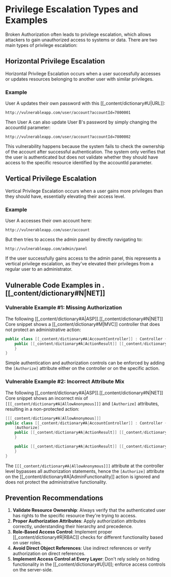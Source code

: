 # Privilege Escalation Types and Examples

Broken Authorization often leads to privilege escalation, which allows attackers to gain unauthorized access to systems or data. There are two main types of privilege escalation:

## Horizontal Privilege Escalation

Horizontal Privilege Escalation occurs when a user successfully accesses or updates resources belonging to another user with similar privileges.

### Example

User A updates their own password with this [[_content/dictionary#U|URL]]:
```
http://vulnerableapp.com/user/account?accountId=7800001
```

Then User A can also update User B's password by simply changing the accountId parameter:
```
http://vulnerableapp.com/user/account?accountId=7800002
```

This vulnerability happens because the system fails to check the ownership of the account after successful authentication. The system only verifies that the user is authenticated but does not validate whether they should have access to the specific resource identified by the accountId parameter.

## Vertical Privilege Escalation

Vertical Privilege Escalation occurs when a user gains more privileges than they should have, essentially elevating their access level.

### Example

User A accesses their own account here:
```
http://vulnerableapp.com/user/account
```

But then tries to access the admin panel by directly navigating to:
```
http://vulnerableapp.com/admin/panel
```

If the user successfully gains access to the admin panel, this represents a vertical privilege escalation, as they've elevated their privileges from a regular user to an administrator.

## Vulnerable Code Examples in .[[_content/dictionary#N|NET]]

### Vulnerable Example #1: Missing Authorization

The following [[_content/dictionary#A|ASP]].[[_content/dictionary#N|NET]] Core snippet shows a [[_content/dictionary#M|MVC]] controller that does not protect an administrative action:

```csharp
public class [[_content/dictionary#A|AccountController]] : Controller {
    public [[_content/dictionary#A|ActionResult]] [[_content/dictionary#A|AdminFunctionality]]() {
    }
}
```

Simple authentication and authorization controls can be enforced by adding the `[Authorize]` attribute either on the controller or on the specific action.

### Vulnerable Example #2: Incorrect Attribute Mix

The following [[_content/dictionary#A|ASP]].[[_content/dictionary#N|NET]] Core snippet shows an incorrect mix of `[[[_content/dictionary#A|AllowAnonymous]]]` and `[Authorize]` attributes, resulting in a non-protected action:

```csharp
[[[_content/dictionary#A|AllowAnonymous]]]
public class [[_content/dictionary#A|AccountController]] : Controller {
    [Authorize]
    public [[_content/dictionary#A|ActionResult]] [[_content/dictionary#A|AdminFunctionality]]() {
    }

    public [[_content/dictionary#A|ActionResult]] [[_content/dictionary#P|PublicFunctionality]]() { 
    }
}
```

The `[[[_content/dictionary#A|AllowAnonymous]]]` attribute at the controller level bypasses all authorization statements, hence the `[Authorize]` attribute on the [[_content/dictionary#A|AdminFunctionality]] action is ignored and does not protect the administrative functionality.

## Prevention Recommendations

1. **Validate Resource Ownership**: Always verify that the authenticated user has rights to the specific resource they're trying to access.
2. **Proper Authorization Attributes**: Apply authorization attributes correctly, understanding their hierarchy and precedence.
3. **Role-Based Access Control**: Implement proper [[_content/dictionary#R|RBAC]] checks for different functionality based on user roles.
4. **Avoid Direct Object References**: Use indirect references or verify authorization on direct references.
5. **Implement Access Control at Every Layer**: Don't rely solely on hiding functionality in the [[_content/dictionary#U|UI]]; enforce access controls on the server-side. 